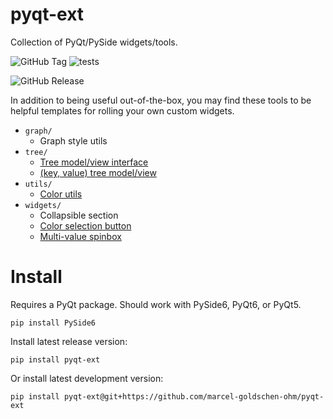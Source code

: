 # pyqt-ext
Collection of PyQt/PySide widgets/tools.

![GitHub Tag](https://img.shields.io/github/v/tag/marcel-goldschen-ohm/pyqt-ext?cacheSeconds=1)
![tests](https://github.com/marcel-goldschen-ohm/pyqt-ext/actions/workflows/build-test.yml/badge.svg)

![GitHub Release](https://img.shields.io/github/v/release/marcel-goldschen-ohm/pyqt-ext?cacheSeconds=1)

In addition to being useful out-of-the-box, you may find these tools to be helpful templates for rolling your own custom widgets.

- `graph/`
    - Graph style utils
- `tree/`
    - [Tree model/view interface](docs/AbstractTree.md)
    - [(key, value) tree model/view](docs/KeyValueTree.md)
- `utils/`
    - [Color utils](docs/ColorUtils.md)
- `widgets/`
    - Collapsible section
    - [Color selection button](docs/ColorButton.md)
    - [Multi-value spinbox](docs/MultiValueSpinBox.md)

# Install
Requires a PyQt package. Should work with PySide6, PyQt6, or PyQt5.
```shell
pip install PySide6
```
Install latest release version:
```shell
pip install pyqt-ext
```
Or install latest development version:
```shell
pip install pyqt-ext@git+https://github.com/marcel-goldschen-ohm/pyqt-ext
```